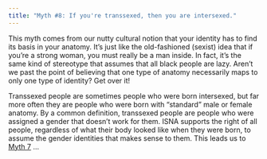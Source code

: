 ```yaml
---
title: "Myth #8: If you're transsexed, then you are intersexed."
---
```


<p>This myth comes from our nutty cultural notion that your identity has to find its basis in your anatomy. It&#8217;s just like the old-fashioned (sexist) idea that if you&#8217;re a strong woman, you must really be a man inside. In fact, it&#8217;s the same kind of stereotype that assumes that all black people are lazy. Aren&#8217;t we past the point of believing that one type of anatomy necessarily maps to only one type of identity? Get over it!  </p>

<p>Transsexed people are sometimes people who were born intersexed, but far more often they are people who were born with &#8220;standard&#8221; male or female anatomy. By a common definition, transsexed people are people who were assigned a gender that doesn&#8217;t work for them. <span class="caps">ISNA</span> supports the right of all people, regardless of what their body looked like when they were born, to assume the gender identities that makes sense to them. This leads us to <a href="/faq/ten%5C_myths/third%5C_gender">Myth 7</a> &#8230;</p>